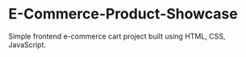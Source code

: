 # E-Commerce-Product-Showcase
Simple frontend e-commerce cart project built using HTML, CSS, JavaScript.
